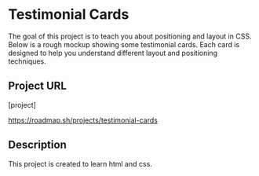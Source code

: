 # Testimonial Cards

The goal of this project is to teach you about positioning and layout in CSS. Below is a rough mockup showing some testimonial cards. Each card is designed to help you understand different layout and positioning techniques.
## Project URL
[project]

https://roadmap.sh/projects/testimonial-cards
## Description
This project is created to learn html and css.
